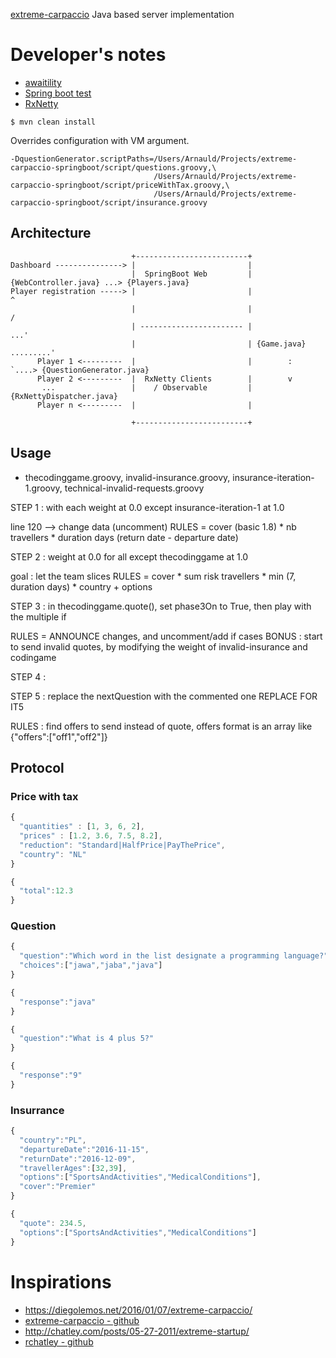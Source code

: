 [extreme-carpaccio](https://github.com/dlresende/extreme-carpaccio) Java based server implementation


# Developer's notes

* [awaitility](https://github.com/awaitility/awaitility/wiki/Usage)
* [Spring boot test](http://docs.spring.io/spring-boot/docs/current/reference/html/boot-features-testing.html)
* [RxNetty](https://github.com/ReactiveX/RxNetty)

```
$ mvn clean install
```

Overrides configuration with VM argument.

```
-DquestionGenerator.scriptPaths=/Users/Arnauld/Projects/extreme-carpaccio-springboot/script/questions.groovy,\
                                /Users/Arnauld/Projects/extreme-carpaccio-springboot/script/priceWithTax.groovy,\
                                /Users/Arnauld/Projects/extreme-carpaccio-springboot/script/insurance.groovy
```

## Architecture

```
                           +-------------------------+
Dashboard ---------------> |                         |
                           |  SpringBoot Web         | {WebController.java} ...> {Players.java}
Player registration -----> |                         |                            ^
                           |                         |                           /
                           | ----------------------- |                       ...' 
                           |                         | {Game.java} .........'
      Player 1 <---------  |                         |        :             `....> {QuestionGenerator.java}
      Player 2 <---------  |  RxNetty Clients        |        v
       ...                 |    / Observable         | {RxNettyDispatcher.java}
      Player n <---------  |                         |

                           +-------------------------+

```

## Usage

* thecodinggame.groovy, invalid-insurance.groovy, insurance-iteration-1.groovy, technical-invalid-requests.groovy

STEP 1 :
with each weight at 0.0 except insurance-iteration-1 at 1.0

line 120 --> change data (uncomment)
RULES = cover (basic 1.8) * nb travellers * duration days (return date - departure date)

STEP 2 : weight at 0.0 for all except thecodinggame at 1.0

goal : let the team slices
RULES = cover * sum risk travellers * min (7, duration days) * country + options

STEP 3 : in thecodinggame.quote(), set phase3On to True, then play with the multiple if

RULES = ANNOUNCE changes, and uncomment/add if cases
BONUS : start to send invalid quotes, by modifying the weight of invalid-insurance and codingame

STEP 4 :

STEP 5 : replace the nextQuestion with the commented one REPLACE FOR IT5

RULES : find offers to send instead of quote, offers format is an array like {"offers":["off1","off2"]}

## Protocol

### Price with tax

```javascript
{
  "quantities" : [1, 3, 6, 2],
  "prices" : [1.2, 3.6, 7.5, 8.2],
  "reduction": "Standard|HalfPrice|PayThePrice",
  "country": "NL"
}
```

```javascript
{
  "total":12.3
}
```

### Question

```javascript
{
  "question":"Which word in the list designate a programming language?",
  "choices":["jawa","jaba","java"]
}
```

```javascript
{
  "response":"java"
}
```

```javascript
{
  "question":"What is 4 plus 5?"
}
```

```javascript
{
  "response":"9"
}
```

### Insurrance

```javascript
{
  "country":"PL",
  "departureDate":"2016-11-15",
  "returnDate":"2016-12-09",
  "travellerAges":[32,39],
  "options":["SportsAndActivities","MedicalConditions"],
  "cover":"Premier"
}
```

```javascript
{
  "quote": 234.5,
  "options":["SportsAndActivities","MedicalConditions"]
}
```
# Inspirations

* https://diegolemos.net/2016/01/07/extreme-carpaccio/
* [extreme-carpaccio - github](https://github.com/dlresende/extreme-carpaccio)
* http://chatley.com/posts/05-27-2011/extreme-startup/
* [rchatley - github](https://github.com/rchatley/extreme_startup/blob/master/lib/extreme_startup/question_factory.rb)
